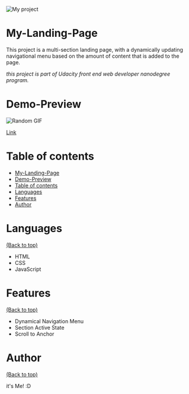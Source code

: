 <!-- Add banner here -->
![My project](/picture/preview_project2.gif)

# My-Landing-Page

<!-- Describe your project in brief -->
This project is a multi-section landing page, with a dynamically updating navigational menu based on the amount of content that is added to the page.

*this project is part of Udacity front end web developer nanodegree program.*

# Demo-Preview

<!-- Add a demo for your project -->
![Random GIF](https://media.giphy.com/media/vFKqnCdLPNOKc/giphy.gif)

[Link](https://thasup.github.io/dom-landing-page/)

# Table of contents

- [My-Landing-Page](#my-landing-page)
- [Demo-Preview](#demo-preview)
- [Table of contents](#table-of-contents)
- [Languages](#languages)
- [Features](#features)
- [Author](#author)

# Languages
[(Back to top)](#table-of-contents)

- HTML
- CSS
- JavaScript

# Features
[(Back to top)](#table-of-contents)

- Dynamical Navigation Menu
- Section Active State
- Scroll to Anchor

# Author
[(Back to top)](#table-of-contents)

it's Me! :D
